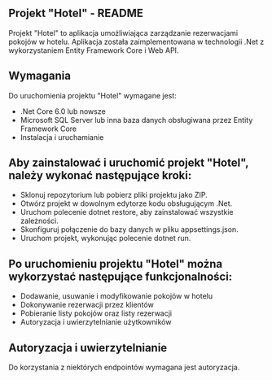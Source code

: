 ## Projekt "Hotel" - README

Projekt "Hotel" to aplikacja umożliwiająca zarządzanie rezerwacjami pokojów w hotelu. Aplikacja została zaimplementowana w technologii .Net z wykorzystaniem Entity Framework Core i Web API.

## Wymagania

Do uruchomienia projektu "Hotel" wymagane jest:
- .Net Core 6.0 lub nowsze
- Microsoft SQL Server lub inna baza danych obsługiwana przez Entity Framework Core
- Instalacja i uruchamianie

## Aby zainstalować i uruchomić projekt "Hotel", należy wykonać następujące kroki:

- Sklonuj repozytorium lub pobierz pliki projektu jako ZIP.
- Otwórz projekt w dowolnym edytorze kodu obsługującym .Net.
- Uruchom polecenie dotnet restore, aby zainstalować wszystkie zależności.
- Skonfiguruj połączenie do bazy danych w pliku appsettings.json.
- Uruchom projekt, wykonując polecenie dotnet run.

## Po uruchomieniu projektu "Hotel" można wykorzystać następujące funkcjonalności:
- Dodawanie, usuwanie i modyfikowanie pokojów w hotelu
- Dokonywanie rezerwacji przez klientów
- Pobieranie listy pokojów oraz listy rezerwacji
- Autoryzacja i uwierzytelnianie użytkowników


## Autoryzacja i uwierzytelnianie
Do korzystania z niektórych endpointów wymagana jest autoryzacja.
